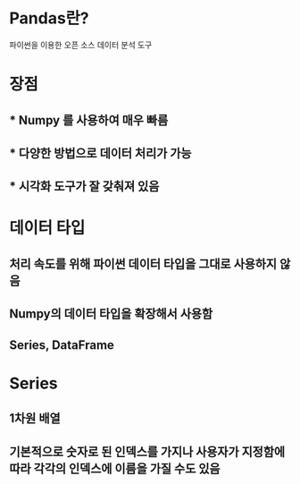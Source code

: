 Pandas란?
=============
파이썬을 이용한 오픈 소스 데이터 분석 도구

# 장점
## * Numpy 를 사용하여 매우 빠름
## * 다양한 방법으로 데이터 처리가 가능
## * 시각화 도구가 잘 갖춰져 있음

# 데이터 타입
## 처리 속도를 위해 파이썬 데이터 타입을 그대로 사용하지 않음
## Numpy의 데이터 타입을 확장해서 사용함
## Series, DataFrame

# Series
## 1차원 배열
## 기본적으로 숫자로 된 인덱스를 가지나 사용자가 지정함에 따라 각각의 인덱스에 이름을 가질 수도 있음